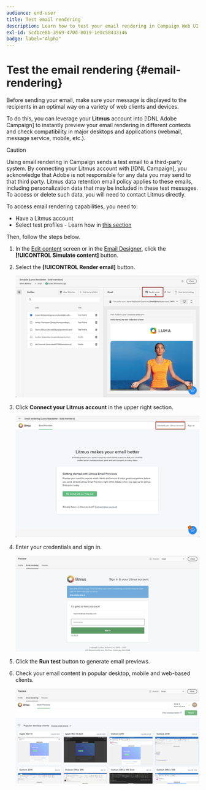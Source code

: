 ```yaml
---
audience: end-user
title: Test email rendering
description: Learn how to test your email rendering in Campaign Web UI
exl-id: 5cdbce8b-3969-470d-8019-1edc58433146
badge: label="Alpha" 
---
```


# Test the email rendering {#email-rendering}

Before sending your email, make sure your message is displayed to the recipients in an optimal way on a variety of web clients and devices.

To do this, you can leverage your **Litmus** account into [!DNL Adobe Campaign] to instantly preview your email rendering in different contexts and check compatibility in major desktops and applications (webmail, message service, mobile, etc.).

>[!CAUTION]
>
>Using email rendering in Campaign sends a test email to a third-party system. By connecting your Litmus account with [!DNL Campaign], you acknowledge that Adobe is not responsible for any data you may send to that third party. Litmus data retention email policy applies to these emails, including personalization data that may be included in these test messages. To access or delete such data, you will need to contact Litmus directly.

To access email rendering capabilities, you need to:

* Have a Litmus account
* Select test profiles - Learn how in [this section](preview-content.md)

Then, follow the steps below.

1. In the [Edit content](../content/edit-content.md) screen or in the [Email Designer](../content/get-started-email-designer.md), click the **[!UICONTROL Simulate content]** button.

1. Select the **[!UICONTROL Render email]** button.

    ![](assets/simulate-rendering-button.png)

1. Click **Connect your Litmus account** in the upper right section.

    ![](assets/simulate-rendering-litmus.png)

1. Enter your credentials and sign in.

    ![](assets/simulate-rendering-credentials.png)

1. Click the **Run test** button to generate email previews.

1. Check your email content in popular desktop, mobile and web-based clients.

    ![](assets/simulate-rendering-previews.png)

<!--
TO CHECK IF user is directed to Litmus or if the email rendering is shown directly in the Campaign UI.

CONTENT ABOVE COPIED FROM AJO

If not redirecting to Litmus:

To test the email rendering, follow these steps:

1. Access the email content creation screen, then click **[!UICONTROL Simulate content]**.

1. Click the **[!UICONTROL Render email]** button.

    The left pane provides various desktop, mobile and web-based email clients. Select the desired email client to display a preview of your email in the right pane. 

    ![](assets/render-context.png)

    >[!NOTE]
    >
    >The email clients list provides a sample of the major mail clients. Additional email clients are available from the filter button next to the top search bar.

 -->
